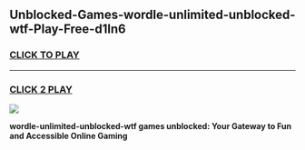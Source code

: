 
## Unblocked-Games-wordle-unlimited-unblocked-wtf-Play-Free-d1ln6
<h3>
<a href="https://premium76.site?title=wordle-unlimited-unblocked-wtf&ref=10A">CLICK TO PLAY</a></h3>
<hr>

<h3>
<a href="https://premium76.site?title=wordle-unlimited-unblocked-wtf&ref=10A">CLICK 2 PLAY</a>
  
</h3>

<a href="https://premium76.site?title=wordle-unlimited-unblocked-wtf&ref=10A"><img src="https://clearcache.store/games.png"></a>


**wordle-unlimited-unblocked-wtf games unblocked: Your Gateway to Fun and Accessible Online Gaming**
